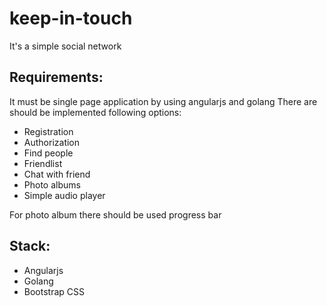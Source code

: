 # keep-in-touch
It's a simple social network


Requirements:
-------------

It must be single page application by using angularjs and golang
There are should be implemented following options:
* Registration
* Authorization
* Find people
* Friendlist
* Chat with friend
* Photo albums
* Simple audio player


For photo album there should be used progress bar

Stack:
-----

* Angularjs
* Golang
* Bootstrap CSS

